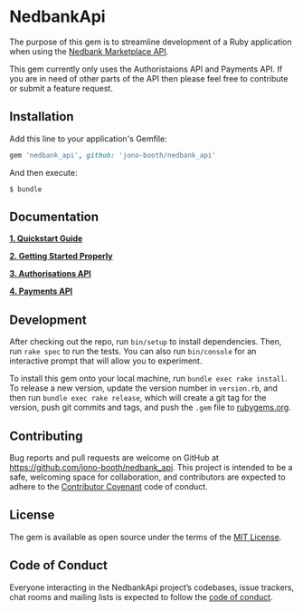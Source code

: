 # NedbankApi

The purpose of this gem is to streamline development of a Ruby application when using the [Nedbank Marketplace API](https://apim.nedbank.co.za/static/docs).

This gem currently only uses the Authoristaions API and Payments API. If you are in need of other parts of the API then please feel free to contribute or submit a feature request.

## Installation

Add this line to your application's Gemfile:

```ruby
gem 'nedbank_api', github: 'jono-booth/nedbank_api'
```

And then execute:

    $ bundle

## Documentation

**[1. Quickstart Guide](https://github.com/jono-booth/nedbank_api/wiki)**

**[2. Getting Started Properly](https://github.com/jono-booth/nedbank_api/wiki/Getting-Started)**

**[3. Authorisations API](https://github.com/jono-booth/nedbank_api/wiki/Authorisations-API)**

**[4. Payments API](https://github.com/jono-booth/nedbank_api/wiki/Payments-API)**


## Development

After checking out the repo, run `bin/setup` to install dependencies. Then, run `rake spec` to run the tests. You can also run `bin/console` for an interactive prompt that will allow you to experiment.

To install this gem onto your local machine, run `bundle exec rake install`. To release a new version, update the version number in `version.rb`, and then run `bundle exec rake release`, which will create a git tag for the version, push git commits and tags, and push the `.gem` file to [rubygems.org](https://rubygems.org).

## Contributing

Bug reports and pull requests are welcome on GitHub at https://github.com/jono-booth/nedbank_api. This project is intended to be a safe, welcoming space for collaboration, and contributors are expected to adhere to the [Contributor Covenant](http://contributor-covenant.org) code of conduct.

## License

The gem is available as open source under the terms of the [MIT License](https://opensource.org/licenses/MIT).

## Code of Conduct

Everyone interacting in the NedbankApi project’s codebases, issue trackers, chat rooms and mailing lists is expected to follow the [code of conduct](https://github.com/jono-booth/nedbank_api/blob/master/CODE_OF_CONDUCT.md).
